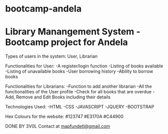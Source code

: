 # bootcamp-andela
# Library Manangement System - Bootcamp project for Andela

Types of users in the system: User, Librarian

Functionalities for User:
-A register/login function
-Listing of books available 
-Listing of unavailable books
-User borrowing history 
-Ability to borrow books

Functionalities for Librarians:
-Function to add another librarian
-All the functionalities of the User profile
-Check for all books that are overdue
-Add, Remove and Edit Books including their details

Technologies Used:
-HTML
-CSS
-JAVASCRIPT
-JQUERY
-BOOTSTRAP

Hex Colours for the website:
#123747
#E3170A
#C44900


DONE BY 3V0L
Contact at mapfundetl@gmail.com